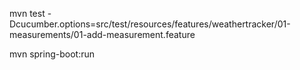 

mvn test  -Dcucumber.options=src/test/resources/features/weathertracker/01-measurements/01-add-measurement.feature

mvn spring-boot:run 

